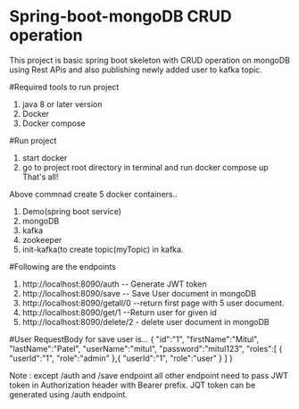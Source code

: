 # Spring-boot-mongoDB CRUD operation
This project is basic spring boot skeleton with CRUD operation on mongoDB using Rest APis and also publishing newly added user to kafka topic.

#Required tools to run project
1. java 8 or later version
2. Docker
3. Docker compose


#Run project
1. start docker
2. go to project root directory in terminal and run docker compose up
   That's all!

Above commnad create 5 docker containers..
1. Demo(spring boot service)
2. mongoDB
3. kafka
4. zookeeper
5. init-kafka(to create topic(myTopic) in kafka.


#Following are the endpoints
1. http://localhost:8090/auth  -- Generate JWT token
2. http://localhost:8090/save  -- Save User document in mongoDB
3. http://localhost:8090/getall/0  --return first page with 5 user document.
4. http://localhost:8090/get/1  --Return user for given id
5. http://localhost:8090/delete/2  - delete user document in mongoDB

#User RequestBody for save user is...
{
    "id":"1",
    "firstName":"Mitul",
    "lastName":"Patel",
    "userName":"mitul",
    "password":"mitul123",
    "roles":[
        {
            "userId":"1",
            "role":"admin"
        },{
            "userId":"1",
            "role":"user"
        }
    ]
}

Note : except /auth and /save endpoint all other endpoint need to pass JWT token in Authorization header with Bearer prefix.
        JQT token can be generated using /auth endpoint.


